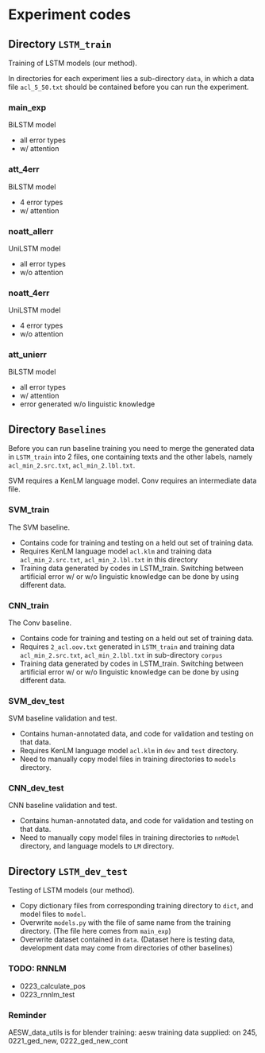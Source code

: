 # Experiment codes

## Directory `LSTM_train`

Training of LSTM models (our method).

In directories for each experiment lies a sub-directory `data`, in which a data file `acl_5_50.txt` should be contained before you can run the experiment.

### main_exp

BiLSTM model

+ all error types
+ w/ attention

### att_4err

BiLSTM model

+ 4 error types
+ w/ attention

### noatt_allerr

UniLSTM model

+ all error types
+ w/o attention

### noatt_4err

UniLSTM model

+ 4 error types
+ w/o attention

### att_unierr

BiLSTM model

+ all error types
+ w/ attention
+ error generated w/o linguistic knowledge

## Directory `Baselines`

Before you can run baseline training you need to merge the generated data in `LSTM_train` into 2 files, one containing texts and the other labels, namely `acl_min_2.src.txt`, `acl_min_2.lbl.txt`.

SVM requires a KenLM language model. Conv requires an intermediate data file.

### SVM_train

The SVM baseline.

+ Contains code for training and testing on a held out set of training data.
+ Requires KenLM language model `acl.klm` and training data `acl_min_2.src.txt`, `acl_min_2.lbl.txt` in this directory
+ Training data generated by codes in LSTM_train. Switching between artificial error w/ or w/o linguistic knowledge can be done by using different data.

### CNN_train

The Conv baseline.

+ Contains code for training and testing on a held out set of training data.
+ Requires `2_acl.oov.txt` generated in `LSTM_train` and training data `acl_min_2.src.txt`, `acl_min_2.lbl.txt` in sub-directory `corpus`
+ Training data generated by codes in LSTM_train. Switching between artificial error w/ or w/o linguistic knowledge can be done by using different data.

### SVM_dev_test

SVM baseline validation and test.

+ Contains human-annotated data, and code for validation and testing on that data.
+ Requires KenLM language model `acl.klm` in `dev` and `test` directory.
+ Need to manually copy model files in training directories to `models` directory.

### CNN_dev_test

CNN baseline validation and test.

+ Contains human-annotated data, and code for validation and testing on that data.
+ Need to manually copy model files in training directories to `nnModel` directory, and language models to `LM` directory.

## Directory `LSTM_dev_test`

Testing of LSTM models (our method).

+ Copy dictionary files from corresponding training directory to `dict`, and model files to `model`.
+ Overwrite `models.py` with the file of same name from the training directory. (The file here comes from `main_exp`)
+ Overwrite dataset contained in `data`. (Dataset here is testing data, development data may come from directories of other baselines)

### TODO: RNNLM

+ 0223_calculate_pos
+ 0223_rnnlm_test



### Reminder

AESW_data_utils is for blender training:
	aesw training data supplied: on 245, 0221_ged_new, 0222_ged_new_cont